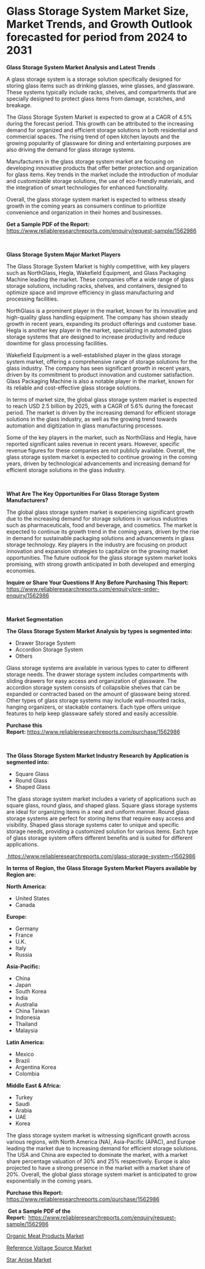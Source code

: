 <p><h1>Glass Storage System Market Size, Market Trends, and Growth Outlook forecasted for period from 2024 to 2031</h1></p><p><strong>Glass Storage System Market Analysis and Latest Trends</strong></p>
<p><p>A glass storage system is a storage solution specifically designed for storing glass items such as drinking glasses, wine glasses, and glassware. These systems typically include racks, shelves, and compartments that are specially designed to protect glass items from damage, scratches, and breakage.</p><p>The Glass Storage System Market is expected to grow at a CAGR of 4.5% during the forecast period. This growth can be attributed to the increasing demand for organized and efficient storage solutions in both residential and commercial spaces. The rising trend of open kitchen layouts and the growing popularity of glassware for dining and entertaining purposes are also driving the demand for glass storage systems.</p><p>Manufacturers in the glass storage system market are focusing on developing innovative products that offer better protection and organization for glass items. Key trends in the market include the introduction of modular and customizable storage solutions, the use of eco-friendly materials, and the integration of smart technologies for enhanced functionality.</p><p>Overall, the glass storage system market is expected to witness steady growth in the coming years as consumers continue to prioritize convenience and organization in their homes and businesses.</p></p>
<p><strong>Get a Sample PDF of the Report:&nbsp;</strong> <a href="https://www.reliableresearchreports.com/enquiry/request-sample/1562986">https://www.reliableresearchreports.com/enquiry/request-sample/1562986</a></p>
<p>&nbsp;</p>
<p><strong>Glass Storage System Major Market Players</strong></p>
<p><p>The Glass Storage System Market is highly competitive, with key players such as NorthGlass, Hegla, Wakefield Equipment, and Glass Packaging Machine leading the market. These companies offer a wide range of glass storage solutions, including racks, shelves, and containers, designed to optimize space and improve efficiency in glass manufacturing and processing facilities.</p><p>NorthGlass is a prominent player in the market, known for its innovative and high-quality glass handling equipment. The company has shown steady growth in recent years, expanding its product offerings and customer base. Hegla is another key player in the market, specializing in automated glass storage systems that are designed to increase productivity and reduce downtime for glass processing facilities.</p><p>Wakefield Equipment is a well-established player in the glass storage system market, offering a comprehensive range of storage solutions for the glass industry. The company has seen significant growth in recent years, driven by its commitment to product innovation and customer satisfaction. Glass Packaging Machine is also a notable player in the market, known for its reliable and cost-effective glass storage solutions.</p><p>In terms of market size, the global glass storage system market is expected to reach USD 2.5 billion by 2025, with a CAGR of 5.6% during the forecast period. The market is driven by the increasing demand for efficient storage solutions in the glass industry, as well as the growing trend towards automation and digitization in glass manufacturing processes.</p><p>Some of the key players in the market, such as NorthGlass and Hegla, have reported significant sales revenue in recent years. However, specific revenue figures for these companies are not publicly available. Overall, the glass storage system market is expected to continue growing in the coming years, driven by technological advancements and increasing demand for efficient storage solutions in the glass industry.</p></p>
<p>&nbsp;</p>
<p><strong>What Are The Key Opportunities For Glass Storage System Manufacturers?</strong></p>
<p><p>The global glass storage system market is experiencing significant growth due to the increasing demand for storage solutions in various industries such as pharmaceuticals, food and beverage, and cosmetics. The market is expected to continue its growth trend in the coming years, driven by the rise in demand for sustainable packaging solutions and advancements in glass storage technology. Key players in the industry are focusing on product innovation and expansion strategies to capitalize on the growing market opportunities. The future outlook for the glass storage system market looks promising, with strong growth anticipated in both developed and emerging economies.</p></p>
<p><strong>Inquire or Share Your Questions If Any Before Purchasing This Report:</strong> <a href="https://www.reliableresearchreports.com/enquiry/pre-order-enquiry/1562986">https://www.reliableresearchreports.com/enquiry/pre-order-enquiry/1562986</a></p>
<p>&nbsp;</p>
<p><strong>Market Segmentation</strong></p>
<p><strong>The Glass Storage System Market Analysis by types is segmented into:</strong></p>
<p><ul><li>Drawer Storage System</li><li>Accordion Storage System</li><li>Others</li></ul></p>
<p><p>Glass storage systems are available in various types to cater to different storage needs. The drawer storage system includes compartments with sliding drawers for easy access and organization of glassware. The accordion storage system consists of collapsible shelves that can be expanded or contracted based on the amount of glassware being stored. Other types of glass storage systems may include wall-mounted racks, hanging organizers, or stackable containers. Each type offers unique features to help keep glassware safely stored and easily accessible.</p></p>
<p><strong>Purchase this Report:&nbsp;</strong><a href="https://www.reliableresearchreports.com/purchase/1562986">https://www.reliableresearchreports.com/purchase/1562986</a></p>
<p>&nbsp;</p>
<p><strong>The Glass Storage System Market Industry Research by Application is segmented into:</strong></p>
<p><ul><li>Square Glass</li><li>Round Glass</li><li>Shaped Glass</li></ul></p>
<p><p>The glass storage system market includes a variety of applications such as square glass, round glass, and shaped glass. Square glass storage systems are ideal for organizing items in a neat and uniform manner. Round glass storage systems are perfect for storing items that require easy access and visibility. Shaped glass storage systems cater to unique and specific storage needs, providing a customized solution for various items. Each type of glass storage system offers different benefits and is suited for different applications.</p></p>
<p><a href="https://www.reliableresearchreports.com/glass-storage-system-r1562986">&nbsp;https://www.reliableresearchreports.com/glass-storage-system-r1562986</a></p>
<p><strong>In terms of Region, the Glass Storage System Market Players available by Region are:</strong></p>
<p>
    <p> <strong> North America: </strong>
        <ul>
            <li>United States</li>
            <li>Canada</li>
        </ul>
        </p> 
    <p> <strong> Europe: </strong>
        <ul>
            <li>Germany</li>
            <li>France</li>
            <li>U.K.</li>
            <li>Italy</li>
            <li>Russia</li>
        </ul>
        </p> 
    <p> <strong> Asia-Pacific: </strong>
        <ul>
            <li>China</li>
            <li>Japan</li>
            <li>South Korea</li>
            <li>India</li>
            <li>Australia</li>
            <li>China Taiwan</li>
            <li>Indonesia</li>
            <li>Thailand</li>
            <li>Malaysia</li>
        </ul>
        </p> 
    <p> <strong> Latin America: </strong>
        <ul>
            <li>Mexico</li>
            <li>Brazil</li>
            <li>Argentina Korea</li>
            <li>Colombia</li>
        </ul>
        </p> 
    <p> <strong> Middle East & Africa: </strong>
        <ul>
            <li>Turkey</li>
            <li>Saudi</li>
            <li>Arabia</li>
            <li>UAE</li>
            <li>Korea</li>
        </ul>
    </p>
    </p>
<p><p>The glass storage system market is witnessing significant growth across various regions, with North America (NA), Asia-Pacific (APAC), and Europe leading the market due to increasing demand for efficient storage solutions. The USA and China are expected to dominate the market, with a market share percentage valuation of 30% and 25% respectively. Europe is also projected to have a strong presence in the market with a market share of 20%. Overall, the global glass storage system market is anticipated to grow exponentially in the coming years.</p></p>
<p><strong>Purchase this Report: </strong><a href="https://www.reliableresearchreports.com/purchase/1562986">https://www.reliableresearchreports.com/purchase/1562986</a></p>
<p>&nbsp;<strong>Get a Sample PDF of the Report:&nbsp;&nbsp;</strong><a href="https://www.reliableresearchreports.com/enquiry/request-sample/1562986">https://www.reliableresearchreports.com/enquiry/request-sample/1562986</a></p>
<p><strong></strong></p>
<p><p><a href="https://medium.com/@michael.parsons65654/evaluating-global-organic-meat-products-market-trends-and-growth-opportunities-by-region-type-941368a73cc9">Organic Meat Products Market</a></p><p><a href="https://github.com/hlspriggs/Market-Research-Report-List-1/blob/main/reference-voltage-source-market.md">Reference Voltage Source Market</a></p><p><a href="https://medium.com/@ivethfonsecal57/star-anise-market-global-market-insights-and-sales-trends-2024-to-2031-96db0835486a">Star Anise Market</a></p></p>